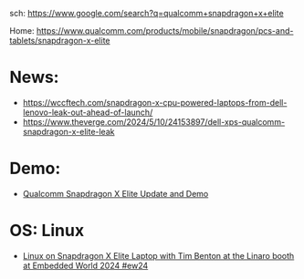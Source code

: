 sch: https://www.google.com/search?q=qualcomm+snapdragon+x+elite

Home: https://www.qualcomm.com/products/mobile/snapdragon/pcs-and-tablets/snapdragon-x-elite

# News:
- https://wccftech.com/snapdragon-x-cpu-powered-laptops-from-dell-lenovo-leak-out-ahead-of-launch/
- https://www.theverge.com/2024/5/10/24153897/dell-xps-qualcomm-snapdragon-x-elite-leak

# Demo:
- [Qualcomm Snapdragon X Elite Update and Demo](https://youtu.be/Auz3Sde2g_E)

# OS: Linux
- [Linux on Snapdragon X Elite Laptop with Tim Benton at the Linaro booth at Embedded World 2024 #ew24](https://youtu.be/rEaGyCAS9fY)
